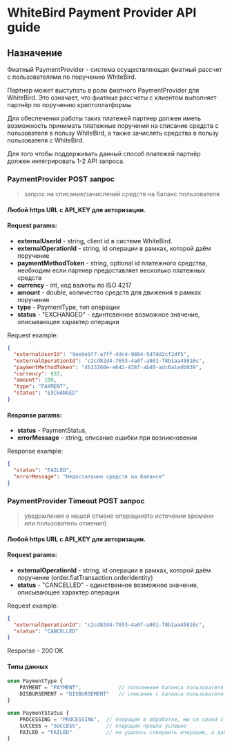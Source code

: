 # WhiteBird Payment Provider API guide

## Назначение

Фиатный PaymentProvider - система осуществляющая фиатный рассчет с пользователями по поручению WhiteBird.

Партнер может выступать в роли фиатного PaymentProvider для WhiteBird.
Это означает, что фиатные рассчеты с клиентом выполняет партнёр по поручению криптоплатформы

Для обеспечения работы таких платежей партнер должен иметь возможность принимать платежные поручения на списание средств с пользователя в пользу WhiteBird, а также зачислять средства в пользу пользователя с WhiteBird.

Для того чтобы поддерживать данный способ платежей партнёр должен интегрировать 1-2 API запроса.

### PaymentProvider POST запрос
> запрос на списание/зачислений средств на баланс пользователя

#### Любой https URL с API_KEY для авторизации.

#### Request params:
- **externalUserId** - string, client id в системе WhiteBird.
- **externalOperationId** - string, id операции в рамках, которой даём поручение
- **paymentMethodToken** - string, optional id платежного средства, необходим если партнер предоставляет несколько платежных средств
- **currency** - int, код валюты по ISO 4217
- **amount** - double, количество средств для движения в рамках поручения
- **type** - PaymentType, тип операции
- **status** - "EXCHANGED" - единтсвенное возможное значение, описывающее характер операции

Request example:
``` json
{
  "externalUserId": "9ee9e9f7-a7ff-4dc4-9804-5d7dd2cf2df5",
  "externalOperationId": "c2cd82d4-7653-4a0f-a861-f8b1aa45816c",
  "paymentMethodToken": "4b13260e-e642-438f-ab40-adc6a1edb039",
  "currency": 933,
  "amount": 100,
  "type": "PAYMENT",
  "status": "EXCHANGED"
}
```

#### Response params:
- **status** - PaymentStatus,
- **errorMessage** - string, описание ошибки при возникновении

Response example:
``` json
{
  "status": "FAILED",
  "errorMessage": "Недостаточно средств на балансе"
}
```

### PaymentProvider Timeout POST запрос
> уведомления о нашей отмене операции(по истечении времени или пользователь отменил)

#### Любой https URL с API_KEY для авторизации.

#### Request params:
- **externalOperationId** - string, id операции в рамках, которой даём поручение (order.fiatTransaction.orderIdentity)
- **status** - "СANCELLED" - единственное возможное значение, описывающее характер операции

Request example:
``` json
{
  "externalOperationId": "c2cd82d4-7653-4a0f-a861-f8b1aa45816c",
  "status": "СANCELLED"
}
```

Response - 200 OK

#### Типы данных

```typescript
enum PaymentType {
    PAYMENT = "PAYMENT",            // пополнение баланса пользователя
    DISBURSEMENT = "DISBURSEMENT"   // списание с баланса пользователя
}

enum PaymentStatus {
    PROCESSING = "PROCESSING",  // операция в обработке, мы со своей стороны будем пробовать снова до получения финального статуса
    SUCCESS = "SUCCESS",        // операция прошла успешно
    FAILED = "FAILED"           // не удалось совершить операцию, а данном случае ожидаем errorMessage.
}
```
